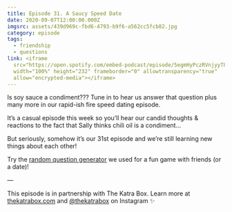 ```yaml
---
title: Episode 31. A Saucy Speed Date
date: 2020-09-07T12:00:00.000Z
imgsrc: assets/439d969c-fbd6-4793-b9f6-a562cc5fcb82.jpg
category: episode
tags:
  - friendship
  - questions
link: <iframe
  src="https://open.spotify.com/embed-podcast/episode/5egmHyPczRVnjyyT8ALiFM"
  width="100%" height="232" frameborder="0" allowtransparency="true"
  allow="encrypted-media"></iframe>
---
```

Is soy sauce a condiment??? Tune in to hear us answer that question plus many more in our rapid-ish fire speed dating episode.

It’s a casual episode this week so you’ll hear our candid thoughts & reactions to the fact that Sally thinks chili oil is a condiment...

But seriously, somehow it’s our 31st episode and we’re still learning new things about each other!

Try the [random question generator](https://www.conversationstarters.com/generator.php) we used for a fun game with friends (or a date)!

—⁣⁣

This episode is in partnership with The Katra Box. Learn more at [thekatrabox.com](https://thekatrabox.com/) and [@thekatrabox](https://www.instagram.com/thekatrabox/?hl=en) on Instagram ✨⁣